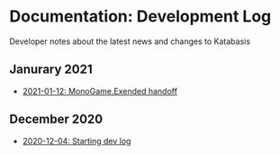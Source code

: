 # Documentation: Development Log

Developer notes about the latest news and changes to Katabasis

## Janurary 2021

- [2021-01-12: MonoGame.Exended handoff](2021-01-12_monogame-extended-handoff.md)

## December 2020

- [2020-12-04: Starting dev log](2020-12-04_starting-dev-log.md)